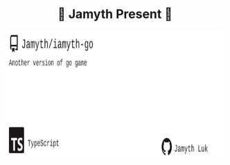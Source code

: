 <!-- built at 1/13/2024, 6:15:54 PM -->
<h1 align="center">
🎉 Jamyth Present 🎉
</h1>
<p align="center">
    <a href="https://github.com/Jamyth/iamyth-go">
        <img width="1000" height="300" src="./readme.svg" />
    </a>
</p>